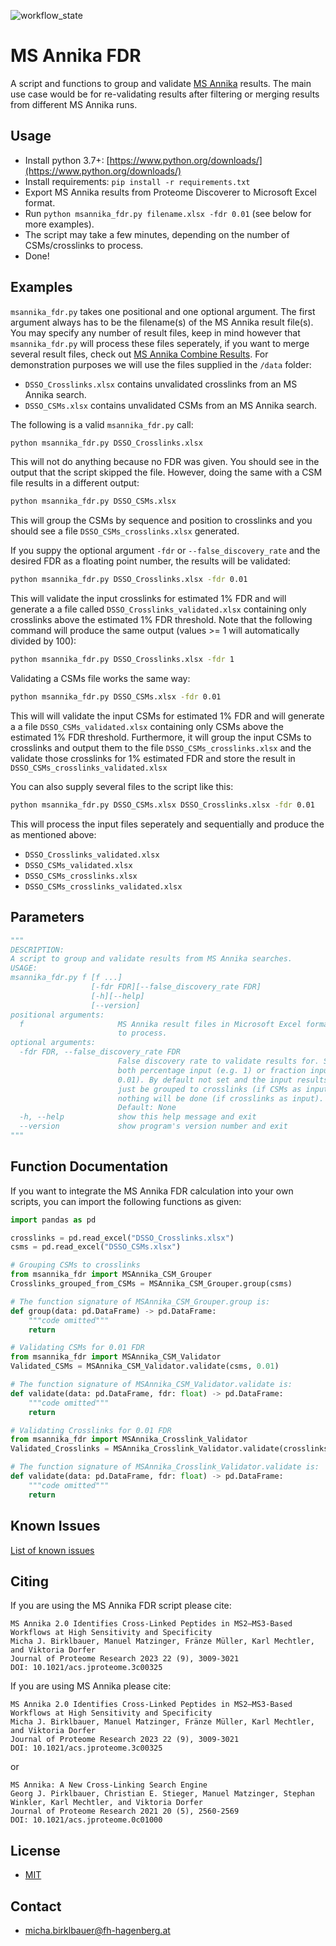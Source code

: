 ![workflow_state](https://github.com/hgb-bin-proteomics/MSAnnika_FDR/workflows/msannika_fdr/badge.svg)

# MS Annika FDR

A script and functions to group and validate [MS Annika](https://github.com/hgb-bin-proteomics/MSAnnika)
results. The main use case would be for re-validating results after filtering or
merging results from different MS Annika runs.

## Usage

- Install python 3.7+: [https://www.python.org/downloads/](https://www.python.org/downloads/)
- Install requirements: `pip install -r requirements.txt`
- Export MS Annika results from Proteome Discoverer to Microsoft Excel format.
- Run `python msannika_fdr.py filename.xlsx -fdr 0.01` (see below for more examples).
- The script may take a few minutes, depending on the number of CSMs/crosslinks to process.
- Done!

## Examples

`msannika_fdr.py` takes one positional and one optional argument. The first
argument always has to be the filename(s) of the MS Annika result file(s). You
may specify any number of result files, keep in mind however that
`msannika_fdr.py` will process these files seperately, if you want to merge
several result files, check out [MS Annika Combine Results](https://github.com/hgb-bin-proteomics/MSAnnika_Combine_Results).
For demonstration purposes we will use the files supplied in the `/data` folder:
- `DSSO_Crosslinks.xlsx` contains unvalidated crosslinks from an MS Annika
search.
- `DSSO_CSMs.xlsx` contains unvalidated CSMs from an MS Annika search.

The following is a valid `msannika_fdr.py` call:

```bash
python msannika_fdr.py DSSO_Crosslinks.xlsx
```

This will not do anything because no FDR was given. You should see in the output
that the script skipped the file. However, doing the same with a CSM file
results in a different output:

```bash
python msannika_fdr.py DSSO_CSMs.xlsx
```

This will group the CSMs by sequence and position to crosslinks and you should
see a file `DSSO_CSMs_crosslinks.xlsx` generated.

If you suppy the optional argument `-fdr` or `--false_discovery_rate` and the
desired FDR as a floating point number, the results will be validated:

```bash
python msannika_fdr.py DSSO_Crosslinks.xlsx -fdr 0.01
```

This will validate the input crosslinks for estimated 1% FDR and will generate a
a file called `DSSO_Crosslinks_validated.xlsx` containing only crosslinks above
the estimated 1% FDR threshold. Note that the following command will produce the
same output (values >= 1 will automatically divided by 100):

```bash
python msannika_fdr.py DSSO_Crosslinks.xlsx -fdr 1
```

Validating a CSMs file works the same way:

```bash
python msannika_fdr.py DSSO_CSMs.xlsx -fdr 0.01
```

This will will validate the input CSMs for estimated 1% FDR and will generate a
a file `DSSO_CSMs_validated.xlsx` containing only CSMs above the estimated 1%
FDR threshold. Furthermore, it will group the input CSMs to crosslinks and
output them to the file `DSSO_CSMs_crosslinks.xlsx` and the validate those
crosslinks for 1% estimated FDR and store the result in
`DSSO_CSMs_crosslinks_validated.xlsx`

You can also supply several files to the script like this:

```bash
python msannika_fdr.py DSSO_CSMs.xlsx DSSO_Crosslinks.xlsx -fdr 0.01
```

This will process the input files seperately and sequentially and produce the
as mentioned above:
- `DSSO_Crosslinks_validated.xlsx`
- `DSSO_CSMs_validated.xlsx`
- `DSSO_CSMs_crosslinks.xlsx`
- `DSSO_CSMs_crosslinks_validated.xlsx`

## Parameters

```python
"""
DESCRIPTION:
A script to group and validate results from MS Annika searches.
USAGE:
msannika_fdr.py f [f ...]
                  [-fdr FDR][--false_discovery_rate FDR]
                  [-h][--help]
                  [--version]
positional arguments:
  f                     MS Annika result files in Microsoft Excel format (.xlsx)
                        to process.
optional arguments:
  -fdr FDR, --false_discovery_rate FDR
                        False discovery rate to validate results for. Supports
                        both percentage input (e.g. 1) or fraction input (e.g.
                        0.01). By default not set and the input results will
                        just be grouped to crosslinks (if CSMs as input) or
                        nothing will be done (if crosslinks as input).
                        Default: None
  -h, --help            show this help message and exit
  --version             show program's version number and exit
"""
```

## Function Documentation

If you want to integrate the MS Annika FDR calculation into your own scripts,
you can import the following functions as given:

```python
import pandas as pd

crosslinks = pd.read_excel("DSSO_Crosslinks.xlsx")
csms = pd.read_excel("DSSO_CSMs.xlsx")

# Grouping CSMs to crosslinks
from msannika_fdr import MSAnnika_CSM_Grouper
Crosslinks_grouped_from_CSMs = MSAnnika_CSM_Grouper.group(csms)

# The function signature of MSAnnika_CSM_Grouper.group is:
def group(data: pd.DataFrame) -> pd.DataFrame:
    """code omitted"""
    return

# Validating CSMs for 0.01 FDR
from msannika_fdr import MSAnnika_CSM_Validator
Validated_CSMs = MSAnnika_CSM_Validator.validate(csms, 0.01)

# The function signature of MSAnnika_CSM_Validator.validate is:
def validate(data: pd.DataFrame, fdr: float) -> pd.DataFrame:
    """code omitted"""
    return

# Validating Crosslinks for 0.01 FDR
from msannika_fdr import MSAnnika_Crosslink_Validator
Validated_Crosslinks = MSAnnika_Crosslink_Validator.validate(crosslinks, 0.01)

# The function signature of MSAnnika_Crosslink_Validator.validate is:
def validate(data: pd.DataFrame, fdr: float) -> pd.DataFrame:
    """code omitted"""
    return
```

## Known Issues

[List of known issues](https://github.com/hgb-bin-proteomics/MSAnnika_FDR/issues)

## Citing

If you are using the MS Annika FDR script please cite:
```
MS Annika 2.0 Identifies Cross-Linked Peptides in MS2–MS3-Based Workflows at High Sensitivity and Specificity
Micha J. Birklbauer, Manuel Matzinger, Fränze Müller, Karl Mechtler, and Viktoria Dorfer
Journal of Proteome Research 2023 22 (9), 3009-3021
DOI: 10.1021/acs.jproteome.3c00325
```

If you are using MS Annika please cite:
```
MS Annika 2.0 Identifies Cross-Linked Peptides in MS2–MS3-Based Workflows at High Sensitivity and Specificity
Micha J. Birklbauer, Manuel Matzinger, Fränze Müller, Karl Mechtler, and Viktoria Dorfer
Journal of Proteome Research 2023 22 (9), 3009-3021
DOI: 10.1021/acs.jproteome.3c00325
```
or
```
MS Annika: A New Cross-Linking Search Engine
Georg J. Pirklbauer, Christian E. Stieger, Manuel Matzinger, Stephan Winkler, Karl Mechtler, and Viktoria Dorfer
Journal of Proteome Research 2021 20 (5), 2560-2569
DOI: 10.1021/acs.jproteome.0c01000
```

## License

- [MIT](https://github.com/hgb-bin-proteomics/MSAnnika_FDR/blob/master/LICENSE)

## Contact

- [micha.birklbauer@fh-hagenberg.at](mailto:micha.birklbauer@fh-hagenberg.at)
